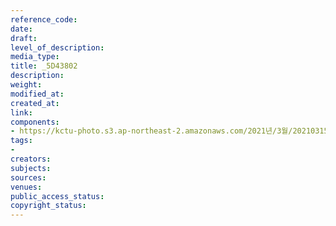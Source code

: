 ```yaml
---
reference_code: 
date: 
draft: 
level_of_description: 
media_type: 
title: _5D43802
description: 
weight: 
modified_at: 
created_at: 
link: 
components:
- https://kctu-photo.s3.ap-northeast-2.amazonaws.com/2021년/3월/20210315_'거침없는+민주노총!+110만의+총파업'+2021년+민주노총+투쟁선포+기자회견/_5D43802.jpg
tags:
- 
creators: 
subjects: 
sources: 
venues: 
public_access_status: 
copyright_status: 
---
```


